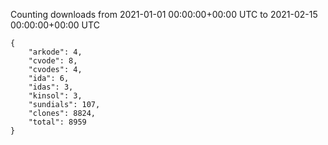 
Counting downloads from 2021-01-01 00:00:00+00:00 UTC to 2021-02-15 00:00:00+00:00 UTC

```
{
    "arkode": 4,
    "cvode": 8,
    "cvodes": 4,
    "ida": 6,
    "idas": 3,
    "kinsol": 3,
    "sundials": 107,
    "clones": 8824,
    "total": 8959
}
```
